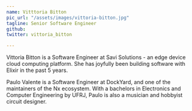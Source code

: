 ```yaml
---
name: Vitttoria Bitton
pic_url: "/assets/images/vittoria-bitton.jpg"
tagline: Senior Software Engineer
github:
twitter: vittoria_bitton

---
```

Vittoria Bitton is a Software Engineer at Savi Solutions - an edge device cloud computing platform. She has joyfully been building software with Elixir in the past 5 years.

Paulo Valente is a Software Engineer at DockYard, and one of the maintainers of the Nx ecosystem. With a bachelors in Electronics and Computer Engineering by UFRJ, Paulo is also a musician and hobbyist circuit designer.
